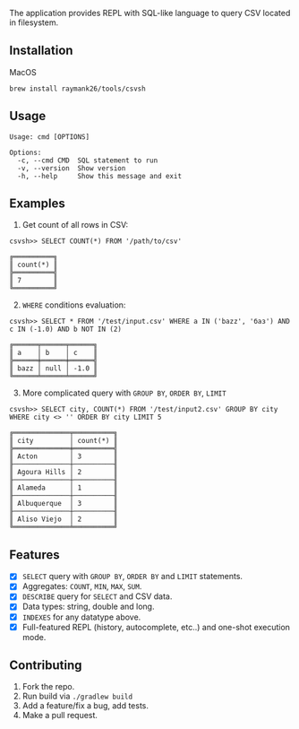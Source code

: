 The application provides REPL with SQL-like language to query CSV located in filesystem.

## Installation

MacOS
```
brew install raymank26/tools/csvsh
```

## Usage

```csvsh --help
Usage: cmd [OPTIONS]

Options:
  -c, --cmd CMD  SQL statement to run
  -v, --version  Show version
  -h, --help     Show this message and exit
```

## Examples

1. Get count of all rows in CSV:
```
csvsh>> SELECT COUNT(*) FROM '/path/to/csv'

╔══════════╗
║ count(*) ║
╠══════════╣
║ 7        ║
╚══════════╝
```

2. `WHERE` conditions evaluation:
```
csvsh>> SELECT * FROM '/test/input.csv' WHERE a IN ('bazz', 'баз') AND c IN (-1.0) AND b NOT IN (2)

╔══════╤══════╤══════╗
║ a    │ b    │ c    ║
╠══════╪══════╪══════╣
║ bazz │ null │ -1.0 ║
╚══════╧══════╧══════╝
```

3. More complicated query with `GROUP BY`, `ORDER BY`, `LIMIT`

```
csvsh>> SELECT city, COUNT(*) FROM '/test/input2.csv' GROUP BY city WHERE city <> '' ORDER BY city LIMIT 5

╔══════════════╤══════════╗
║ city         │ count(*) ║
╠══════════════╪══════════╣
║ Acton        │ 3        ║
╟──────────────┼──────────╢
║ Agoura Hills │ 2        ║
╟──────────────┼──────────╢
║ Alameda      │ 1        ║
╟──────────────┼──────────╢
║ Albuquerque  │ 3        ║
╟──────────────┼──────────╢
║ Aliso Viejo  │ 2        ║
╚══════════════╧══════════╝
```

## Features

- [x] `SELECT` query with `GROUP BY`, `ORDER BY` and `LIMIT` statements.
- [x] Aggregates: `COUNT`, `MIN`, `MAX`, `SUM`.
- [x] `DESCRIBE` query for `SELECT` and CSV data.
- [x] Data types: string, double and long.
- [x] `INDEXES` for any datatype above.
- [x] Full-featured REPL (history, autocomplete, etc..) and one-shot execution mode.

## Contributing

1. Fork the repo.
2. Run build via `./gradlew build`
3. Add a feature/fix a bug, add tests.
4. Make a pull request.

